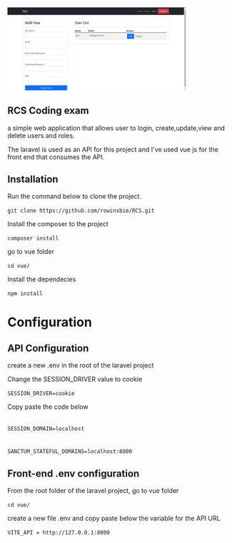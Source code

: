 <img src="../documentation/img.PNG" width="400">


## RCS Coding exam

a simple web application that allows user to login, create,update,view and delete users and roles.

The laravel is used as an API for this project and I've used vue js for the front end that consumes the API.

## Installation
<p> Run the command below to clone the project.</p>
 <code>git clone https://github.com/rowinsbie/RCS.git</code>
<p>Install the composer to the project</p> 
<code>composer install</code>
<p>go to vue folder</p>
<code>cd vue/</code>
<p>Install the dependecies</p>
<code>npm install</code>

# Configuration
## API Configuration
<p>create a new .env in the root of the laravel project
</p>
<p>Change the SESSION_DRIVER value to cookie</p>
<code>SESSION_DRIVER=cookie</code>
<p>Copy paste the code below</p>
<code>
SESSION_DOMAIN=localhost
</code><br />
<code>
SANCTUM_STATEFUL_DOMAINS=localhost:8000
</code>

## Front-end .env configuration
<p>From the root folder of the laravel project, go to vue folder</p>
<code>cd vue/</code>
<p>create a new file .env and copy paste below the variable for the API URL</p>
<code>VITE_API = http://127.0.0.1:8000</code>